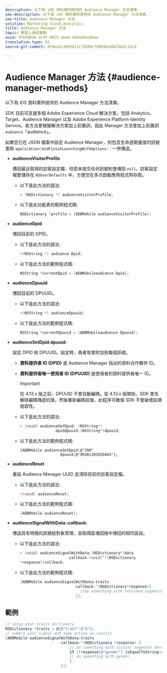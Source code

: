 ```yaml
---
description: 以下為 iOS 資料庫所提供的 Audience Manager 方法清單。
seo-description: 以下為 iOS 資料庫所提供的 Audience Manager 方法清單。
seo-title: Audience Manager 方法
solution: Marketing Cloud,Analytics
title: Audience Manager 方法
topic: 開發人員和實施
uuid: 97658bd6-4c4f-4875-abe9-36dad4ec8bae
translation-type: ht
source-git-commit: df4ea2c4002611c72009cf69598cbbb74b5c15c4

---
```



# Audience Manager 方法 {#audience-manager-methods}

以下為 iOS 資料庫所提供的 Audience Manager 方法清單。

SDK 目前可支援多個 Adobe Experience Cloud 解決方案，包括 Analytics、Target、Audience Manager 以及 Adobe Experience Platform Identity Service。各方法會根據解決方案加上前置詞，因此 Manager 方法會加上前置詞`audience`「audience」。

如果您已在 JSON 檔案中設定 Audience Manager，則包含生命週期量度的訊號會與 `application:didFinishLaunchingWithOptions:` : 一併傳送。

* **audienceVisitorProfile**

   傳回最近取得的訪客設定檔，但若未提交任何訊號則會傳回 `null`。訪客設定檔會儲存在 `NSUserDefaults` 中，方便您在多次啟動應用程式時存取。

   * 以下是此方法的語法:

      ```objective-c
      + (NSDictionary *) audienceVisitorProfile;
      ```

   * 以下是此功能表的範例程式碼:

      ```objective-c
      NSDictionary *profile = [ADBMobile audienceVisitorProfile]; 
      ```

* **audienceDpid**

   傳回目前的 DPID。

   * 以下是此方法的語法:

      ```objective-c
      +(NSString *) audience Dpid;
      ```

   * 以下是此方法的範例程式碼:

      ```objective-c
      NSString *currentDpid = [ADBMobileaudience Dpid]; 
      ```

* **audienceDpuuid**

   傳回目前的 DPUUID。

   * 以下是此方法的語法:

      ```objective-c
      +(NSString *) audienceDpuuid;
      ```

   * 以下是此方法的範例程式碼:

      ```objective-c
      NSString *currentDpuuid = [ADBMobileaudience Dpuuid]; 
      ```

* **audienceSetDpid:&#x200B;dpuuid:**

   設定 DPID 和 DPUUID。設定時，兩者皆會附加到每個訊號。

   * **資料提供者 ID (DPID)** 是 Audience Manager 指派的資料合作夥伴 ID。
   * **資料提供者唯一使用者 ID (DPUUID)** 是使用者的資料提供者唯一 ID。

      >[!IMPORTANT]
      >
      >在 4.13.x 版之前，DPUUID 不會自動編碼。從 4.13.x 版開始，SDK 會先解除編碼傳遞的值，然後重新編碼該值。此程序可確保 SDK 不會破壞回溯相容性。

   * 以下是此方法的語法:

      ```objective-c
      + (void) audienceSetDpid: (NSString*)   
                      dpiddpuuid:(NSString*)dpuuid;
      ```

   * 以下是此方法的範例程式碼:

      ```objective-
      [ADBMobile audienceSetDpid:@"290"
                        dpuuid:@"99301393920493"];
      ```

* **audienceReset**

   重設 Audience Manager UUID 並清除目前的訪客設定檔。

   * 以下是此方法的語法:

      ```objective-c
      +(void) audienceReset;
      ```

   * 以下是此方法的範例程式碼:

      ```objective-c
      [ADBMobile audienceReset]; 
      ```

* **audienceSignalWithData::&#x200B;callback:**

   傳送具有特徵的訊號給對象管理，並取得區塊回撥中傳回的相符區段。

   * 以下是此方法的語法:

      ```objective-c
      + (void) audienceSignalWithData:(NSDictionary*)data
                            callback:(void(^)(NSDictionary
      *response))callback; 
      ```

   * 以下是此方法的範例程式碼:

      ```objective-c
      [ADBMobile audienceSignalWithData:traits
                               callback:^(NSDictionary*response){
                                 //do something with returned segments
                               }];
      ```

## 範例

```objective-c
// setup your traits dictionary 
NSDictionary *traits = @{@"trait":@"b"}; 
// submit your signal and take action on results 
[ADBMobile audienceSignalWithData:traits  
                         callback:^(NSDictionary *response) { 
                             // do something with visitor segments here 
                             if ([response[@"gender"] isEqualToString:@"male"]) { 
                             // do something with gender  
                             } 
                         }];
```
